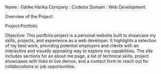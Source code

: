 Name : Gatike Harika
Company : Codeiox
Domain : Web Development

Overview of the Project

Project:Portfolio

Objective:
This portfolio project is a personal website built to showcase my skills, projects, and experience as a web developer. It highlights a selection of my best work, providing potential employers and clients with an interactive and visually appealing way to explore my capabilities. The site includes sections for an about me page, a list of technical skills, project showcases with links to live demos, and a contact form to reach out for collaborations or job opportunities.
